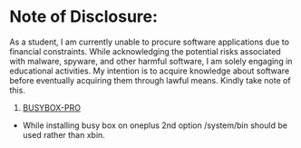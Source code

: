 # Note of Disclosure:

As a student, I am currently unable to procure software applications due to financial constraints. While acknowledging the potential risks associated with malware, spyware, and other harmful software, I am solely engaging in educational activities. My intention is to acquire knowledge about software before eventually acquiring them through lawful means. Kindly take note of this.

1. [BUSYBOX-PRO](https://www.revdl.com/busybox-pro-android.html/)
  - While installing busy box on oneplus 2nd option /system/bin should be used rather than xbin.
